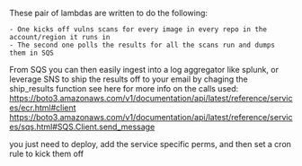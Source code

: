 These pair of lambdas are written to do the following:

    - One kicks off vulns scans for every image in every repo in the account/region it runs in
    - The second one polls the results for all the scans run and dumps them in SQS 

From SQS you can then easily ingest into a log aggregator like splunk, or leverage SNS to ship the results off to your email by chaging the ship_results function 
see here for more info on the calls used:
https://boto3.amazonaws.com/v1/documentation/api/latest/reference/services/ecr.html#client
https://boto3.amazonaws.com/v1/documentation/api/latest/reference/services/sqs.html#SQS.Client.send_message


you just need to deploy, add the service specific perms, and then set a cron rule to kick them off 
